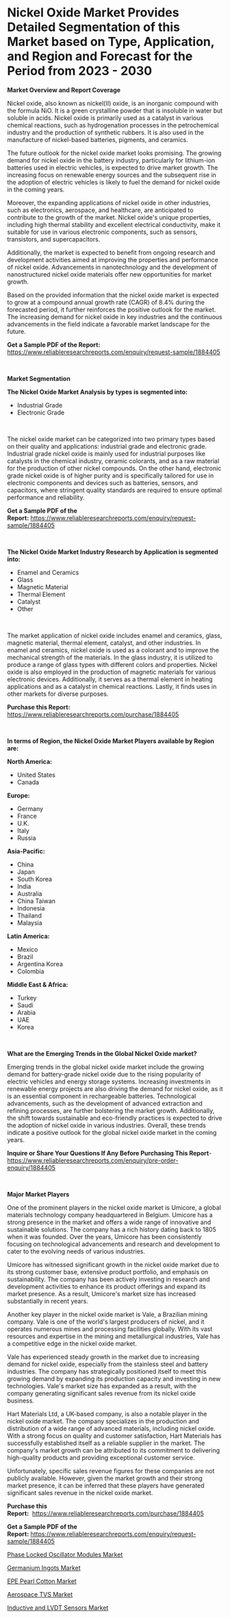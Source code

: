 <p><h1>Nickel Oxide Market Provides Detailed Segmentation of this Market based on Type, Application, and Region and Forecast for the Period from 2023 - 2030</h1></p><p><strong>Market Overview and Report Coverage</strong></p>
<p><p>Nickel oxide, also known as nickel(II) oxide, is an inorganic compound with the formula NiO. It is a green crystalline powder that is insoluble in water but soluble in acids. Nickel oxide is primarily used as a catalyst in various chemical reactions, such as hydrogenation processes in the petrochemical industry and the production of synthetic rubbers. It is also used in the manufacture of nickel-based batteries, pigments, and ceramics.</p><p>The future outlook for the nickel oxide market looks promising. The growing demand for nickel oxide in the battery industry, particularly for lithium-ion batteries used in electric vehicles, is expected to drive market growth. The increasing focus on renewable energy sources and the subsequent rise in the adoption of electric vehicles is likely to fuel the demand for nickel oxide in the coming years.</p><p>Moreover, the expanding applications of nickel oxide in other industries, such as electronics, aerospace, and healthcare, are anticipated to contribute to the growth of the market. Nickel oxide's unique properties, including high thermal stability and excellent electrical conductivity, make it suitable for use in various electronic components, such as sensors, transistors, and supercapacitors.</p><p>Additionally, the market is expected to benefit from ongoing research and development activities aimed at improving the properties and performance of nickel oxide. Advancements in nanotechnology and the development of nanostructured nickel oxide materials offer new opportunities for market growth.</p><p>Based on the provided information that the nickel oxide market is expected to grow at a compound annual growth rate (CAGR) of 8.4% during the forecasted period, it further reinforces the positive outlook for the market. The increasing demand for nickel oxide in key industries and the continuous advancements in the field indicate a favorable market landscape for the future.</p></p>
<p><strong>Get a Sample PDF of the Report:</strong> <a href="https://www.reliableresearchreports.com/enquiry/request-sample/1884405">https://www.reliableresearchreports.com/enquiry/request-sample/1884405</a></p>
<p>&nbsp;</p>
<p><strong>Market Segmentation</strong></p>
<p><strong>The Nickel Oxide Market Analysis by types is segmented into:</strong></p>
<p><ul><li>Industrial Grade</li><li>Electronic Grade</li></ul></p>
<p>&nbsp;</p>
<p><p>The nickel oxide market can be categorized into two primary types based on their quality and applications: industrial grade and electronic grade. Industrial grade nickel oxide is mainly used for industrial purposes like catalysts in the chemical industry, ceramic colorants, and as a raw material for the production of other nickel compounds. On the other hand, electronic grade nickel oxide is of higher purity and is specifically tailored for use in electronic components and devices such as batteries, sensors, and capacitors, where stringent quality standards are required to ensure optimal performance and reliability.</p></p>
<p><strong>Get a Sample PDF of the Report:</strong>&nbsp;<a href="https://www.reliableresearchreports.com/enquiry/request-sample/1884405">https://www.reliableresearchreports.com/enquiry/request-sample/1884405</a></p>
<p>&nbsp;</p>
<p><strong>The Nickel Oxide Market Industry Research by Application is segmented into:</strong></p>
<p><ul><li>Enamel and Ceramics</li><li>Glass</li><li>Magnetic Material</li><li>Thermal Element</li><li>Catalyst</li><li>Other</li></ul></p>
<p>&nbsp;</p>
<p><p>The market application of nickel oxide includes enamel and ceramics, glass, magnetic material, thermal element, catalyst, and other industries. In enamel and ceramics, nickel oxide is used as a colorant and to improve the mechanical strength of the materials. In the glass industry, it is utilized to produce a range of glass types with different colors and properties. Nickel oxide is also employed in the production of magnetic materials for various electronic devices. Additionally, it serves as a thermal element in heating applications and as a catalyst in chemical reactions. Lastly, it finds uses in other markets for diverse purposes.</p></p>
<p><strong>Purchase this Report:</strong>&nbsp; <a href="https://www.reliableresearchreports.com/purchase/1884405">https://www.reliableresearchreports.com/purchase/1884405</a></p>
<p>&nbsp;</p>
<p><strong>In terms of Region, the Nickel Oxide Market Players available by Region are:</strong></p>
<p>
    <p> <strong> North America: </strong>
        <ul>
            <li>United States</li>
            <li>Canada</li>
        </ul>
        </p> 
    <p> <strong> Europe: </strong>
        <ul>
            <li>Germany</li>
            <li>France</li>
            <li>U.K.</li>
            <li>Italy</li>
            <li>Russia</li>
        </ul>
        </p> 
    <p> <strong> Asia-Pacific: </strong>
        <ul>
            <li>China</li>
            <li>Japan</li>
            <li>South Korea</li>
            <li>India</li>
            <li>Australia</li>
            <li>China Taiwan</li>
            <li>Indonesia</li>
            <li>Thailand</li>
            <li>Malaysia</li>
        </ul>
        </p> 
    <p> <strong> Latin America: </strong>
        <ul>
            <li>Mexico</li>
            <li>Brazil</li>
            <li>Argentina Korea</li>
            <li>Colombia</li>
        </ul>
        </p> 
    <p> <strong> Middle East & Africa: </strong>
        <ul>
            <li>Turkey</li>
            <li>Saudi</li>
            <li>Arabia</li>
            <li>UAE</li>
            <li>Korea</li>
        </ul>
    </p>
    </p>
<p>&nbsp;</p>
<p><strong>What are the Emerging Trends in the Global Nickel Oxide market?</strong></p>
<p><p>Emerging trends in the global nickel oxide market include the growing demand for battery-grade nickel oxide due to the rising popularity of electric vehicles and energy storage systems. Increasing investments in renewable energy projects are also driving the demand for nickel oxide, as it is an essential component in rechargeable batteries. Technological advancements, such as the development of advanced extraction and refining processes, are further bolstering the market growth. Additionally, the shift towards sustainable and eco-friendly practices is expected to drive the adoption of nickel oxide in various industries. Overall, these trends indicate a positive outlook for the global nickel oxide market in the coming years.</p></p>
<p><strong>Inquire or Share Your Questions If Any Before Purchasing This Report</strong>- <a href="https://www.reliableresearchreports.com/enquiry/pre-order-enquiry/1884405">https://www.reliableresearchreports.com/enquiry/pre-order-enquiry/1884405</a></p>
<p>&nbsp;</p>
<p><strong>Major Market Players</strong></p>
<p><p>One of the prominent players in the nickel oxide market is Umicore, a global materials technology company headquartered in Belgium. Umicore has a strong presence in the market and offers a wide range of innovative and sustainable solutions. The company has a rich history dating back to 1805 when it was founded. Over the years, Umicore has been consistently focusing on technological advancements and research and development to cater to the evolving needs of various industries. </p><p>Umicore has witnessed significant growth in the nickel oxide market due to its strong customer base, extensive product portfolio, and emphasis on sustainability. The company has been actively investing in research and development activities to enhance its product offerings and expand its market presence. As a result, Umicore's market size has increased substantially in recent years.</p><p>Another key player in the nickel oxide market is Vale, a Brazilian mining company. Vale is one of the world's largest producers of nickel, and it operates numerous mines and processing facilities globally. With its vast resources and expertise in the mining and metallurgical industries, Vale has a competitive edge in the nickel oxide market.</p><p>Vale has experienced steady growth in the market due to increasing demand for nickel oxide, especially from the stainless steel and battery industries. The company has strategically positioned itself to meet this growing demand by expanding its production capacity and investing in new technologies. Vale's market size has expanded as a result, with the company generating significant sales revenue from its nickel oxide business.</p><p>Hart Materials Ltd, a UK-based company, is also a notable player in the nickel oxide market. The company specializes in the production and distribution of a wide range of advanced materials, including nickel oxide. With a strong focus on quality and customer satisfaction, Hart Materials has successfully established itself as a reliable supplier in the market. The company's market growth can be attributed to its commitment to delivering high-quality products and providing exceptional customer service.</p><p>Unfortunately, specific sales revenue figures for these companies are not publicly available. However, given the market growth and their strong market presence, it can be inferred that these players have generated significant sales revenue in the nickel oxide market.</p></p>
<p><strong>Purchase this Report:</strong>&nbsp;&nbsp;<a href="https://www.reliableresearchreports.com/purchase/1884405">https://www.reliableresearchreports.com/purchase/1884405</a></p>
<p></p>
<p><strong>Get a Sample PDF of the Report:</strong>&nbsp;<a href="https://www.reliableresearchreports.com/enquiry/request-sample/1884405">https://www.reliableresearchreports.com/enquiry/request-sample/1884405</a></p>
<p><p><a href="https://medium.com/@the.strong.zer0/phase-locked-oscillator-modules-market-research-report-its-history-and-forecast-2023-to-2030-9e66df0bd86c">Phase Locked Oscillator Modules Market</a></p><p><a href="https://github.com/vimar16th/Market-Research-Report-List-1/blob/main/germanium-ingots-market.md">Germanium Ingots Market</a></p><p><a href="https://github.com/luckyshygirl/Market-Research-Report-List-1/blob/main/epe-pearl-cotton-market.md">EPE Pearl Cotton Market</a></p><p><a href="https://medium.com/@hotspotvendor/analyzing-aerospace-tvs-market-global-industry-perspective-and-forecast-2023-to-2030-f7d1e6787322">Aerospace TVS Market</a></p><p><a href="https://medium.com/@hotspotelectronicsstore/inductive-and-lvdt-sensors-market-competitive-analysis-market-trends-and-forecast-to-2030-5733224a44b8">Inductive and LVDT Sensors Market</a></p></p>